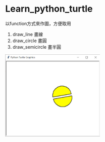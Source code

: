 # Learn_python_turtle

以function方式來作圖，方便取用

1. draw_line 畫線
2. draw_circle 畫圓
3. draw_semicircle 畫半圓

<img src="https://github.com/rogers228/Learn_python_turtle/blob/main/png/semicircle.png" alt="drawing" style="width:300px;"/>